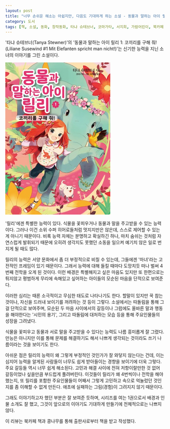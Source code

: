 ```yaml
---
layout: post
title: "너무 손쉬운 해소는 아쉽지만, 다음도 기대하게 하는 소설 - 동물과 말하는 아이 릴리 1"
category: 도서
tags: [책, 소설, 동화, 창작동화, 타냐 슈테브너, 코마가타, 서지희, 가람어린이, 북카페 책과 콩나무, 서평]
---
```


'타냐 슈테브너(Tanya Stewner)'의
'동물과 말하는 아이 릴리 1: 코끼리를 구해 줘!(Liliane Susewind #1 Mit Elefanten spricht man nicht!)'는
신기한 능력을 지닌 소녀의 이야기를 그린 소설이다.

![표지](/images/liliane-susewind-1-mit-elefanten-spricht-man-nicht-book-h480.jpg)

'릴리'에겐 특별한 능력이 있다.
식물을 꽃피우거나 동물과 말을 주고받을 수 있는 능력이다.
그러나 이건 소위 수퍼 히어로들처럼 멋지지만은 않은데,
스스로 제어할 수 있는 게 아니기 때문이다.
비록 능력 자체는 분명하고 확실하긴 하나,
마치 숨쉬는 것처럼 자연스럽게 발휘되기 때문에
오히려 생각지도 못했던 소동을 일으켜 예기치 않은 일로 번지게 될 때도 많다.

릴리의 능력은 서양 문화에서 좀 더 부정적으로 비칠 수 있는데,
그들에겐 '마녀'라는 고전적인 프레임이 있기 때문이다.
그래서 능력에 대해 들킬 때마다 도망치듯 떠나 벌써 4번째 전학을 오게 된 것이다.
이런 배경은 특별해지고 싶은 마음도 있지만
또 한편으로는 튀지않고 평범하게 무리에 속해있고 싶어하는 아이들의 모순된 마음을 단적으로 보여준다.

이러한 심리는 때론 소극적이고 무심한 태도로 나타나기도 한다.
할말이 있지만 꾹 참는 것이나,
자신을 드러내 보이기를 꺼려하는 것 등이 그렇다.
소설에서는 따돌림을 통해 그걸 단적으로 보여주며,
모순된 두 마음 사이에서의 갈등이나
그럼에도 올바른 말과 행동을 해야한다는 '시민의 용기',
그리고 따돌림에 대처하는 모습 등을 통해 주요인물들의 성장을 그려냈다.

식물을 꽃피우고 동물과 서로 말을 주고받을 수 있다는 능력도 나름 흥미롭게 잘 그렸다.
만능은 아니지만 이를 통해 문제를 해결하기도 해서
나쁘게 생각되는 것이라도 쓰기 나름이라는 것을 보이기도 한다.

아쉬운 점은 릴리의 능력이 왜 그렇게 부정적인 것인가가 잘 와닿지 않는다는 건데,
이는 심지어 능력을 알게된 사람들이 너무도 쉽게 받아들이는 경향을 보이기에 더욱 그렇다.
주요 갈등들 역시 너무 쉽게 해소된다.
고민과 해결 사이에 전혀 저항이랄만한 것 없어 갈등이었나 싶을만큼 부드럽게 풀려버린다.
이것들이 릴리가 왜 4번씩이나 전학을 해야했는지,
또 릴리를 포함한 주요인물들이 어째서 그렇게 고민하고 속으로 억눌렀던 것인지를 좀 이해할 수 없게 만든다.
애초에 실패하는 그림(경험)이 그려지지 않기 때문이다.

그래도 이야기하고자 했던 부분은 잘 보여준 듯하며,
시리즈를 여는 1권으로서 배경과 인물 소개도 잘 했고,
그것이 앞으로의 이야기도 기대하게 만들기에 전체적으로는 나쁘지 않다.



<div class="im im-info">
이 리뷰는 북카페 책과 콩나무를 통해 출판사로부터 책을 받고 작성했다.
</div>

